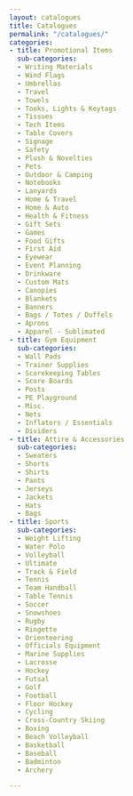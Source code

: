 ```yaml
---
layout: catalogues
title: Catalogues
permalink: "/catalogues/"
categories:
- title: Promotional Items
  sub-categories:
  - Writing Materials
  - Wind Flags
  - Umbrellas
  - Travel
  - Towels
  - Tooks, Lights & Keytags
  - Tissues
  - Tech Items
  - Table Covers
  - Signage
  - Safety
  - Plush & Novelties
  - Pets
  - Outdoor & Camping
  - Notebooks
  - Lanyards
  - Home & Travel
  - Home & Auto
  - Health & Fitness
  - Gift Sets
  - Games
  - Food Gifts
  - First Aid
  - Eyewear
  - Event Planning
  - Drinkware
  - Custom Mats
  - Canopies
  - Blankets
  - Banners
  - Bags / Totes / Duffels
  - Aprons
  - Apparel - Sublimated
- title: Gym Equipment
  sub-categories:
  - Wall Pads
  - Trainer Supplies
  - Scorekeeping Tables
  - Score Boards
  - Posts
  - PE Playground
  - Misc.
  - Nets
  - Inflators / Essentials
  - Dividers
- title: Attire & Accessories
  sub-categories:
  - Sweaters
  - Shorts
  - Shirts
  - Pants
  - Jerseys
  - Jackets
  - Hats
  - Bags
- title: Sports
  sub-categories:
  - Weight Lifting
  - Water Polo
  - Volleyball
  - Ultimate
  - Track & Field
  - Tennis
  - Team Handball
  - Table Tennis
  - Soccer
  - Snowshoes
  - Rugby
  - Ringette
  - Orienteering
  - Officials Equipment
  - Marine Supplies
  - Lacrosse
  - Hockey
  - Futsal
  - Golf
  - Football
  - Floor Hockey
  - Cycling
  - Cross-Country Skiing
  - Boxing
  - Beach Volleyball
  - Basketball
  - Baseball
  - Badminton
  - Archery

---
```

